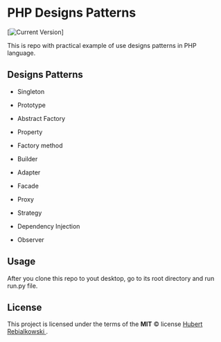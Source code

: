 PHP Designs Patterns
====================
[![Current Version](https://img.shields.io/badge/version-0.1-green.svg)]

This is repo with practical example of use designs patterns in PHP language.

## Designs Patterns
- Singleton
- Prototype
- Abstract Factory
- Property
- Factory method
- Builder

- Adapter
- Facade
- Proxy

- Strategy
- Dependency Injection
- Observer


## Usage
After you clone this repo to yout desktop, go to its root directory and run run.py file.

## License
This project is licensed under the terms of the **MIT** © license [Hubert Rebialkowski ](https://github.com/RebialkowskiHubert/).